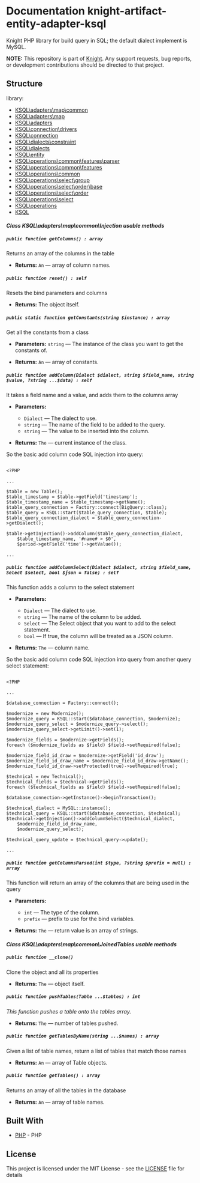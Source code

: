# Documentation knight-artifact-entity-adapter-ksql

Knight PHP library for build query in SQL; the default dialect implement is MySQL.

**NOTE:** This repository is part of [Knight](https://github.com/energia-source/knight). Any
support requests, bug reports, or development contributions should be directed to
that project.

## Structure

library:
- [KSQL\adapters\map\common](https://github.com/energia-source/knight-artifact-entity-adapter-ksql/tree/main/lib/adapters/map/common)
- [KSQL\adapters\map](https://github.com/energia-source/knight-artifact-entity-adapter-ksql/tree/main/lib/adapters/map)
- [KSQL\adapters](https://github.com/energia-source/knight-artifact-entity-adapter-ksql/tree/main/lib/adapters)
- [KSQL\connection\drivers](https://github.com/energia-source/knight-artifact-entity-adapter-ksql/tree/main/lib/connection/drivers)
- [KSQL\connection](https://github.com/energia-source/knight-artifact-entity-adapter-ksql/tree/main/lib/connection)
- [KSQL\dialects\constraint](https://github.com/energia-source/knight-artifact-entity-adapter-ksql/tree/main/lib/dialects/constraint)
- [KSQL\dialects](https://github.com/energia-source/knight-artifact-entity-adapter-ksql/tree/main/lib/dialects)
- [KSQL\entity](https://github.com/energia-source/knight-artifact-entity-adapter-ksql/tree/main/lib/entity)
- [KSQL\operations\common\features\parser](https://github.com/energia-source/knight-artifact-entity-adapter-ksql/tree/main/lib/operations/common/features/parser)
- [KSQL\operations\common\features](https://github.com/energia-source/knight-artifact-entity-adapter-ksql/tree/main/lib/operations/common/features)
- [KSQL\operations\common](https://github.com/energia-source/knight-artifact-entity-adapter-ksql/tree/main/lib/operations/common)
- [KSQL\operations\select\group](https://github.com/energia-source/knight-artifact-entity-adapter-ksql/tree/main/lib/operations/select/group)
- [KSQL\operations\select\order\base](https://github.com/energia-source/knight-artifact-entity-adapter-ksql/tree/main/lib/operations/select/order/base)
- [KSQL\operations\select\order](https://github.com/energia-source/knight-artifact-entity-adapter-ksql/tree/main/lib/operations/select/order)
- [KSQL\operations\select](https://github.com/energia-source/knight-artifact-entity-adapter-ksql/tree/main/lib/operations/select)
- [KSQL\operations](https://github.com/energia-source/knight-artifact-entity-adapter-ksql/tree/main/lib/operations)
- [KSQL](https://github.com/energia-source/knight-knight-artifact-entity-adapter-ksql/blob/main/lib)

#### ***Class KSQL\adapters\map\common\Injection usable methods***

##### `public function getColumns() : array`

Returns an array of the columns in the table

 * **Returns:** `An` — array of column names.

##### `public function reset() : self`

Resets the bind parameters and columns

 * **Returns:** The object itself.

##### `public static function getConstants(string $instance) : array`

Get all the constants from a class

 * **Parameters:** `string` — The instance of the class you want to get the constants of.

 * **Returns:** `An` — array of constants.

##### `public function addColumn(Dialect $dialect, string $field_name, string $value, ?string ...$data) : self`

It takes a field name and a value, and adds them to the columns array

 * **Parameters:**
   * `Dialect` — The dialect to use.
   * `string` — The name of the field to be added to the query.
   * `string` — The value to be inserted into the column.

 * **Returns:** `The` — current instance of the class.

So the basic add column code SQL injection into query:

```

<?PHP

...

$table = new Table();
$table_timestamp = $table->getField('timestamp');
$table_timestamp_name = $table_timestamp->getName();
$table_query_connection = Factory::connect(BigQuery::class);
$table_query = KSQL::start($table_query_connection, $table);
$table_query_connection_dialect = $table_query_connection->getDialect();

$table->getInjection()->addColumn($table_query_connection_dialect,
	$table_timestamp_name, '#name# > $0',
	$period->getField('time')->getValue());

...

```

##### `public function addColumnSelect(Dialect $dialect, string $field_name, Select $select, bool $json = false) : self`

This function adds a column to the select statement

 * **Parameters:**
   * `Dialect` — The dialect to use.
   * `string` — The name of the column to be added.
   * `Select` — The Select object that you want to add to the select statement.
   * `bool` — If true, the column will be treated as a JSON column.

 * **Returns:** `The` — column name.

So the basic add column code SQL injection into query from another query select statement:

```

<?PHP

...

$database_connection = Factory::connect();

$modernize = new Modernize();
$modernize_query = KSQL::start($database_connection, $modernize);
$modernize_query_select = $modernize_query->select();
$modernize_query_select->getLimit()->set(1);

$modernize_fields = $modernize->getFields();
foreach ($modernize_fields as $field) $field->setRequired(false);

$modernize_field_id_draw = $modernize->getField('id_draw');
$modernize_field_id_draw_name = $modernize_field_id_draw->getName();
$modernize_field_id_draw->setProtected(true)->setRequired(true);

$technical = new Technical();
$technical_fields = $technical->getFields();
foreach ($technical_fields as $field) $field->setRequired(false);

$database_connection->getInstance()->beginTransaction();

$technical_dialect = MySQL::instance();
$technical_query = KSQL::start($database_connection, $technical);
$technical->getInjection()->addColumnSelect($technical_dialect,
	$modernize_field_id_draw_name,
	$modernize_query_select);

$technical_query_update = $technical_query->update();

...

```

##### `public function getColumnsParsed(int $type, ?string $prefix = null) : array`

This function will return an array of the columns that are being used in the query

 * **Parameters:**
   * `int` — The type of the column.
   * `prefix` — prefix to use for the bind variables.

 * **Returns:** `The` — return value is an array of strings.

#### ***Class KSQL\adapters\map\common\JoinedTables usable methods***

##### `public function __clone()`

Clone the object and all its properties

 * **Returns:** `The` — object itself.

##### `public function pushTables(Table ...$tables) : int`

*This function pushes a table onto the tables array.*

 * **Returns:** `The` — number of tables pushed.

##### `public function getTablesByName(string ...$names) : array`

Given a list of table names, return a list of tables that match those names

 * **Returns:** `An` — array of Table objects.

##### `public function getTables() : array`

Returns an array of all the tables in the database

 * **Returns:** `An` — array of table names.

## Built With

* [PHP](https://www.php.net/) - PHP

## License

This project is licensed under the MIT License - see the [LICENSE](LICENSE) file for details
